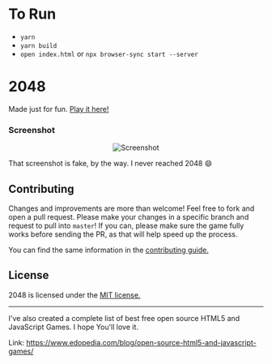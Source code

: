 # To Run

- `yarn`
- `yarn build`
- `open index.html` or `npx browser-sync start --server`

# 2048

Made just for fun. [Play it here!](https://www.edopedia.com/demo/2048/)

### Screenshot

<p align="center">
  <img src="https://cloud.githubusercontent.com/assets/1175750/8614312/280e5dc2-26f1-11e5-9f1f-5891c3ca8b26.png" alt="Screenshot"/>
</p>

That screenshot is fake, by the way. I never reached 2048 :smile:

## Contributing

Changes and improvements are more than welcome! Feel free to fork and open a pull request. Please make your changes in a specific branch and request to pull into `master`! If you can, please make sure the game fully works before sending the PR, as that will help speed up the process.

You can find the same information in the [contributing guide.](https://github.com/edopedia/2048/blob/master/CONTRIBUTING.md)

## License

2048 is licensed under the [MIT license.](https://github.com/edopedia/2048/blob/master/LICENSE.txt)

---

I've also created a complete list of best free open source HTML5 and JavaScript Games. I hope You'll love it.

Link: https://www.edopedia.com/blog/open-source-html5-and-javascript-games/
